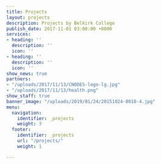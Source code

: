 ```yaml
---
title: Projects
layout: projects
description: Projects by Belkirk College
publish_date: 2017-11-01 03:00:00 +0000
services:
- heading: ''
  description: ''
  icon: ''
- heading: ''
  description: ''
  icon: ''
show_news: true
partners:
- "/uploads/2017/11/13/CNODES-logo-lg.jpg"
- "/uploads/2017/11/13/health.png"
show_staff: true
banner_image: "/uploads/2019/01/24/20151024-0010-4.jpg"
menu:
  navigation:
    identifier: _projects
    weight: 3
  footer:
    identifier: _projects
    url: "/projects/"
    weight: 1

---
```

